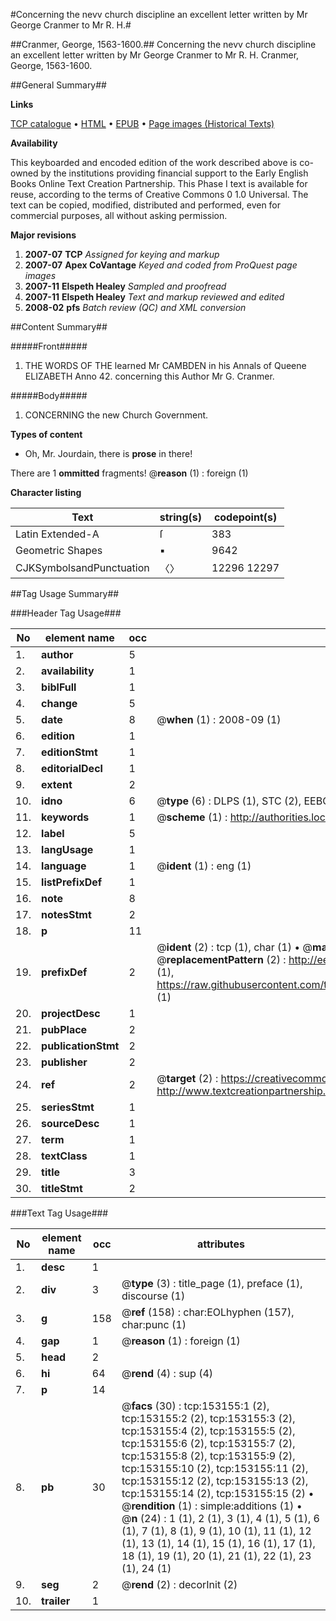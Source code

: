 #Concerning the nevv church discipline an excellent letter written by Mr George Cranmer to Mr R. H.#

##Cranmer, George, 1563-1600.##
Concerning the nevv church discipline an excellent letter written by Mr George Cranmer to Mr R. H.
Cranmer, George, 1563-1600.

##General Summary##

**Links**

[TCP catalogue](http://www.ota.ox.ac.uk/tcp/)  • 
[HTML](http://tei.it.ox.ac.uk/tcp/Texts-HTML/free/A80/A80769.html)  • 
[EPUB](http://tei.it.ox.ac.uk/tcp/Texts-EPUB/free/A80/A80769.epub) • 
[Page images (Historical Texts)](https://data.historicaltexts.jisc.ac.uk/view?pubId=eebo-99895639e&pageId=eebo-99895639e-153155-1)

**Availability**

This keyboarded and encoded edition of the
	       work described above is co-owned by the institutions
	       providing financial support to the Early English Books
	       Online Text Creation Partnership. This Phase I text is
	       available for reuse, according to the terms of Creative
	       Commons 0 1.0 Universal. The text can be copied,
	       modified, distributed and performed, even for
	       commercial purposes, all without asking permission.

**Major revisions**

1. __2007-07__ __TCP__ *Assigned for keying and markup*
1. __2007-07__ __Apex CoVantage__ *Keyed and coded from ProQuest page images*
1. __2007-11__ __Elspeth Healey__ *Sampled and proofread*
1. __2007-11__ __Elspeth Healey__ *Text and markup reviewed and edited*
1. __2008-02__ __pfs__ *Batch review (QC) and XML conversion*

##Content Summary##

#####Front#####

1. THE WORDS OF THE learned Mr CAMBDEN in his Annals of Queene ELIZABETH Anno 42. concerning this Author Mr G. Cranmer.

#####Body#####

1. CONCERNING the new Church Government.

**Types of content**

  * Oh, Mr. Jourdain, there is **prose** in there!

There are 1 **ommitted** fragments! 
 @__reason__ (1) : foreign (1)

**Character listing**


|Text|string(s)|codepoint(s)|
|---|---|---|
|Latin Extended-A|ſ|383|
|Geometric Shapes|▪|9642|
|CJKSymbolsandPunctuation|〈〉|12296 12297|

##Tag Usage Summary##

###Header Tag Usage###

|No|element name|occ|attributes|
|---|---|---|---|
|1.|__author__|5||
|2.|__availability__|1||
|3.|__biblFull__|1||
|4.|__change__|5||
|5.|__date__|8| @__when__ (1) : 2008-09 (1)|
|6.|__edition__|1||
|7.|__editionStmt__|1||
|8.|__editorialDecl__|1||
|9.|__extent__|2||
|10.|__idno__|6| @__type__ (6) : DLPS (1), STC (2), EEBO-CITATION (1), PROQUEST (1), VID (1)|
|11.|__keywords__|1| @__scheme__ (1) : http://authorities.loc.gov/ (1)|
|12.|__label__|5||
|13.|__langUsage__|1||
|14.|__language__|1| @__ident__ (1) : eng (1)|
|15.|__listPrefixDef__|1||
|16.|__note__|8||
|17.|__notesStmt__|2||
|18.|__p__|11||
|19.|__prefixDef__|2| @__ident__ (2) : tcp (1), char (1)  •  @__matchPattern__ (2) : ([0-9\-]+):([0-9IVX]+) (1), (.+) (1)  •  @__replacementPattern__ (2) : http://eebo.chadwyck.com/downloadtiff?vid=$1&page=$2 (1), https://raw.githubusercontent.com/textcreationpartnership/Texts/master/tcpchars.xml#$1 (1)|
|20.|__projectDesc__|1||
|21.|__pubPlace__|2||
|22.|__publicationStmt__|2||
|23.|__publisher__|2||
|24.|__ref__|2| @__target__ (2) : https://creativecommons.org/publicdomain/zero/1.0/ (1), http://www.textcreationpartnership.org/docs/. (1)|
|25.|__seriesStmt__|1||
|26.|__sourceDesc__|1||
|27.|__term__|1||
|28.|__textClass__|1||
|29.|__title__|3||
|30.|__titleStmt__|2||


###Text Tag Usage###

|No|element name|occ|attributes|
|---|---|---|---|
|1.|__desc__|1||
|2.|__div__|3| @__type__ (3) : title_page (1), preface (1), discourse (1)|
|3.|__g__|158| @__ref__ (158) : char:EOLhyphen (157), char:punc (1)|
|4.|__gap__|1| @__reason__ (1) : foreign (1)|
|5.|__head__|2||
|6.|__hi__|64| @__rend__ (4) : sup (4)|
|7.|__p__|14||
|8.|__pb__|30| @__facs__ (30) : tcp:153155:1 (2), tcp:153155:2 (2), tcp:153155:3 (2), tcp:153155:4 (2), tcp:153155:5 (2), tcp:153155:6 (2), tcp:153155:7 (2), tcp:153155:8 (2), tcp:153155:9 (2), tcp:153155:10 (2), tcp:153155:11 (2), tcp:153155:12 (2), tcp:153155:13 (2), tcp:153155:14 (2), tcp:153155:15 (2)  •  @__rendition__ (1) : simple:additions (1)  •  @__n__ (24) : 1 (1), 2 (1), 3 (1), 4 (1), 5 (1), 6 (1), 7 (1), 8 (1), 9 (1), 10 (1), 11 (1), 12 (1), 13 (1), 14 (1), 15 (1), 16 (1), 17 (1), 18 (1), 19 (1), 20 (1), 21 (1), 22 (1), 23 (1), 24 (1)|
|9.|__seg__|2| @__rend__ (2) : decorInit (2)|
|10.|__trailer__|1||
